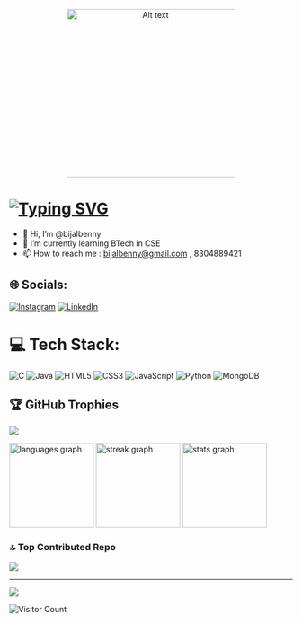 <p align="center">
  <img src="https://media.giphy.com/media/qgQUggAC3Pfv687qPC/giphy.gif" alt="Alt text" title="a title" height="300" />
</p>




# [![Typing SVG](https://readme-typing-svg.demolab.com/?lines=Hey+there!+👋;I'm+Bijal+T+Benny)](https://git.io/typing-svg)

- 👋 Hi, I’m @bijalbenny
- 🌱 I’m currently learning BTech in CSE
- 📫 How to reach me  : bijalbenny@gmail.com , 8304889421

## 🌐 Socials:
  
[![Instagram](https://img.shields.io/badge/Instagram-%23E4405F.svg?logo=Instagram&logoColor=white)](https://instagram.com/bijalbenny)  [![LinkedIn](https://img.shields.io/badge/LinkedIn-%230077B5.svg?logo=linkedin&logoColor=white)](https://linkedin.com/in/bijal-t-benny) 

# 💻 Tech Stack:
![C](https://img.shields.io/badge/c-%2300599C.svg?style=flat&logo=c&logoColor=white)
![Java](https://img.shields.io/badge/java-%23ED8B00.svg?style=flat&logo=openjdk&logoColor=white)
![HTML5](https://img.shields.io/badge/html5-%23E34F26.svg?style=flat&logo=html5&logoColor=white)
![CSS3](https://img.shields.io/badge/css3-%231572B6.svg?style=flat&logo=css3&logoColor=white)
![JavaScript](https://img.shields.io/badge/javascript-%23F7DF1E.svg?style=flat&logo=javascript&logoColor=black)
![Python](https://img.shields.io/badge/python-%233776AB.svg?style=flat&logo=python&logoColor=white)
![MongoDB](https://img.shields.io/badge/mongodb-%2347A248.svg?style=flat&logo=mongodb&logoColor=white)




## 🏆 GitHub Trophies
![](https://github-profile-trophy.vercel.app/?username=bijalbenny&theme=radical&no-frame=false&no-bg=false&margin-w=4)



<div align="left">
  <img src="https://github-readme-stats.vercel.app/api/top-langs?username=bijalbenny&locale=en&hide_title=false&layout=compact&card_width=320&langs_count=5&theme=midnight-purple&hide_border=true&order=2" height="150" alt="languages graph"  />
  <img src="https://streak-stats.demolab.com?user=bijalbenny&locale=en&mode=daily&theme=midnight-purple&hide_border=true&border_radius=5&date_format=j M[ Y]&order=3" height="150" alt="streak graph"  />
  <img src="https://github-readme-stats.vercel.app/api?username=bijalbenny&hide_title=false&hide_rank=true&show_icons=true&include_all_commits=true&count_private=true&disable_animations=false&theme=midnight-purple&locale=en&hide_border=true&order=1" height="150" alt="stats graph"  />
</div>
    
### 🔝 Top Contributed Repo
![](https://github-contributor-stats.vercel.app/api?username=bijalbenny&limit=5&theme=radical&combine_all_yearly_contributions=true)

---
[![](https://visitcount.itsvg.in/api?id=bijalbenny&icon=0&color=1)](https://visitcount.itsvg.in)



![Visitor Count](https://komarev.com/ghpvc/?username=bijalbenny)
